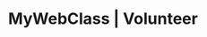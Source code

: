---
title: "MyWebClass | Volunteer"
meta_title: "MyWebClass | Volunteer"
description: "Join the MyWebClass volunteer team and help us develop our website for AI education and agile and lean learning. As a volunteer, you will work with our team of experts to create engaging and effective online courses, develop cutting-edge features and technologies, and contribute to our mission of revolutionizing education. Whether you're a web developer, UX designer, content creator, or just passionate about education and technology, we have opportunities for you. Join us and make a difference in the lives of learners around the world!"
ogTitle: "MyWebClass | Volunteer"
draft: false
---